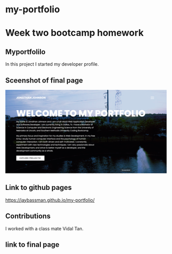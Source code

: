 # my-portfolio

# Week two bootcamp homework 
## Myportfolilo

In this project I started my developer profile.

## Sceenshot of final page 

![Final Page](./assets/img/final-page-screenshot.png)
## Link to github pages

<https://jaybassman.github.io/my-portfolio/>
## Contributions

I worked with a class mate Vidal Tan.

## link to final page
